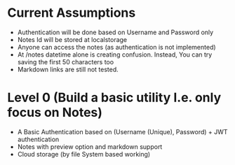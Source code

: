 # Current Assumptions
- Authentication will be done based on Username and Password only
- Notes Id will be stored at localstorage
- Anyone can access the notes (as authentication is not implemented)
- At /notes datetime alone is creating confusion. Instead, You can try saving the first 50 characters too
- Markdown links are still not tested.

# Level 0 (Build a basic utility I.e. only focus on Notes)
- A Basic Authentication based on (Username (Unique), Password) + JWT authentication
- Notes with preview option and markdown support
- Cloud storage (by file System based working)